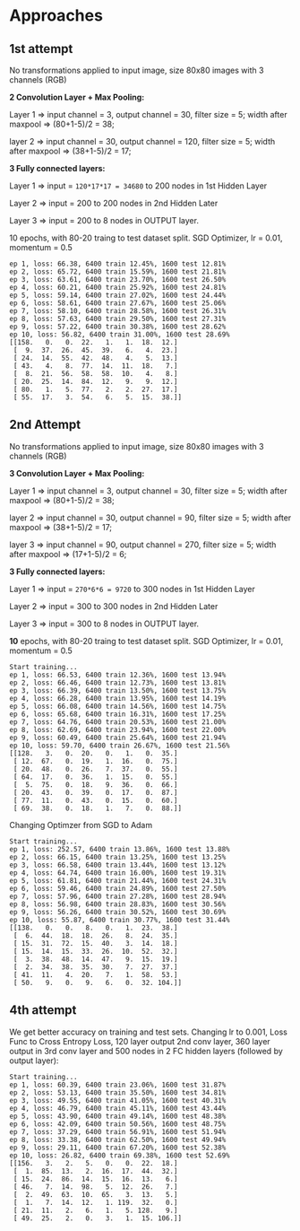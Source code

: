 # Approaches

## 1st attempt

No transformations applied to input image, size 80x80 images with 3 channels (RGB)

**2 Convolution Layer + Max Pooling:**

Layer 1 => input channel = 3, output channel = 30, filter size = 5; width after maxpool => (80+1-5)/2 = 38;

layer 2 => input channel = 30, output channel = 120, filter size = 5; width after maxpool => (38+1-5)/2 = 17;

**3 Fully connected layers:**

Layer 1 => input = ```120*17*17 = 34680``` to 200 nodes in 1st Hidden Layer

Layer 2 => input = 200 to 200 nodes in 2nd Hidden Later

Layer 3 => input = 200 to 8 nodes in OUTPUT layer.

10 epochs, with 80-20 traing to test dataset split. SGD Optimizer, lr = 0.01, momentum = 0.5

```shell
ep 1, loss: 66.38, 6400 train 12.45%, 1600 test 12.81%
ep 2, loss: 65.72, 6400 train 15.59%, 1600 test 21.81%
ep 3, loss: 63.61, 6400 train 23.70%, 1600 test 26.50%
ep 4, loss: 60.21, 6400 train 25.92%, 1600 test 24.81%
ep 5, loss: 59.14, 6400 train 27.02%, 1600 test 24.44%
ep 6, loss: 58.61, 6400 train 27.67%, 1600 test 25.06%
ep 7, loss: 58.10, 6400 train 28.58%, 1600 test 26.31%
ep 8, loss: 57.63, 6400 train 29.50%, 1600 test 27.31%
ep 9, loss: 57.22, 6400 train 30.38%, 1600 test 28.62%
ep 10, loss: 56.82, 6400 train 31.00%, 1600 test 28.69%
[[158.   0.   0.  22.   1.   1.  18.  12.]
 [  9.  37.  26.  45.  39.   6.   4.  23.]
 [ 24.  14.  55.  42.  48.   4.   5.  13.]
 [ 43.   4.   8.  77.  14.  11.  18.   7.]
 [  8.  21.  56.  58.  58.  10.   4.   8.]
 [ 20.  25.  14.  84.  12.   9.   9.  12.]
 [ 80.   1.   5.  77.   2.   2.  27.  17.]
 [ 55.  17.   3.  54.   6.   5.  15.  38.]]
```

## 2nd Attempt

No transformations applied to input image, size 80x80 images with 3 channels (RGB)

**3 Convolution Layer + Max Pooling:**

Layer 1 => input channel = 3, output channel = 30, filter size = 5; width after maxpool => (80+1-5)/2 = 38;

layer 2 => input channel = 30, output channel = 90, filter size = 5; width after maxpool => (38+1-5)/2 = 17;

layer 3 => input channel = 90, output channel = 270, filter size = 5; width after maxpool => (17+1-5)/2 = 6;

**3 Fully connected layers:**

Layer 1 => input = ```270*6*6 = 9720``` to 300 nodes in 1st Hidden Layer

Layer 2 => input = 300 to 300 nodes in 2nd Hidden Later

Layer 3 => input = 300 to 8 nodes in OUTPUT layer.

**10** epochs, with 80-20 traing to test dataset split. SGD Optimizer, lr = 0.01, momentum = 0.5

```shell
Start training...
ep 1, loss: 66.53, 6400 train 12.36%, 1600 test 13.94%
ep 2, loss: 66.46, 6400 train 12.73%, 1600 test 13.81%
ep 3, loss: 66.39, 6400 train 13.50%, 1600 test 13.75%
ep 4, loss: 66.28, 6400 train 13.95%, 1600 test 14.19%
ep 5, loss: 66.08, 6400 train 14.56%, 1600 test 14.75%
ep 6, loss: 65.68, 6400 train 16.31%, 1600 test 17.25%
ep 7, loss: 64.76, 6400 train 20.53%, 1600 test 21.00%
ep 8, loss: 62.69, 6400 train 23.94%, 1600 test 22.00%
ep 9, loss: 60.49, 6400 train 25.64%, 1600 test 21.94%
ep 10, loss: 59.70, 6400 train 26.67%, 1600 test 21.56%
[[128.   3.   0.  20.   0.   1.   0.  35.]
 [ 12.  67.   0.  19.   1.  16.   0.  75.]
 [ 20.  48.   0.  26.   7.  37.   0.  55.]
 [ 64.  17.   0.  36.   1.  15.   0.  55.]
 [  5.  75.   0.  18.   9.  36.   0.  66.]
 [ 20.  43.   0.  39.   0.  17.   0.  87.]
 [ 77.  11.   0.  43.   0.  15.   0.  60.]
 [ 69.  38.   0.  18.   1.   7.   0.  88.]]
 ```

Changing Optimzer from SGD to Adam

```shell
Start training...
ep 1, loss: 252.57, 6400 train 13.86%, 1600 test 13.88%
ep 2, loss: 66.15, 6400 train 13.25%, 1600 test 13.25%
ep 3, loss: 66.58, 6400 train 13.44%, 1600 test 13.12%
ep 4, loss: 64.74, 6400 train 16.00%, 1600 test 19.31%
ep 5, loss: 61.81, 6400 train 21.44%, 1600 test 24.31%
ep 6, loss: 59.46, 6400 train 24.89%, 1600 test 27.50%
ep 7, loss: 57.96, 6400 train 27.28%, 1600 test 28.94%
ep 8, loss: 56.98, 6400 train 28.83%, 1600 test 30.56%
ep 9, loss: 56.26, 6400 train 30.52%, 1600 test 30.69%
ep 10, loss: 55.87, 6400 train 30.77%, 1600 test 31.44%
[[138.   0.   0.   8.   0.   1.  23.  38.]
 [  6.  44.  18.  18.  26.   8.  24.  35.]
 [ 15.  31.  72.  15.  40.   3.  14.  18.]
 [ 15.  14.  15.  33.  26.  10.  52.  32.]
 [  3.  38.  48.  14.  47.   9.  15.  19.]
 [  2.  34.  38.  35.  30.   7.  27.  37.]
 [ 41.  11.   4.  20.   7.   1.  58.  53.]
 [ 50.   9.   0.   9.   6.   0.  32. 104.]]
```

## 4th attempt
We get better accuracy on training and test sets. Changing lr to 0.001, Loss Func to Cross Entropy Loss, 120 layer output 2nd conv layer, 360 layer output in 3rd conv layer and 500 nodes in 2 FC hidden layers (followed by output layer):

```shell
Start training...
ep 1, loss: 60.39, 6400 train 23.06%, 1600 test 31.87%
ep 2, loss: 53.13, 6400 train 35.50%, 1600 test 34.81%
ep 3, loss: 49.55, 6400 train 41.05%, 1600 test 40.31%
ep 4, loss: 46.79, 6400 train 45.11%, 1600 test 43.44%
ep 5, loss: 43.90, 6400 train 49.14%, 1600 test 48.38%
ep 6, loss: 42.09, 6400 train 50.56%, 1600 test 48.75%
ep 7, loss: 37.29, 6400 train 56.91%, 1600 test 51.94%
ep 8, loss: 33.38, 6400 train 62.50%, 1600 test 49.94%
ep 9, loss: 29.11, 6400 train 67.20%, 1600 test 52.38%
ep 10, loss: 26.82, 6400 train 69.38%, 1600 test 52.69%
[[156.   3.   2.   5.   0.   0.  22.  18.]
 [  1.  85.  13.   2.  16.  17.  44.  32.]
 [ 15.  24.  86.  14.  15.  16.  13.   6.]
 [ 46.   7.  14.  98.   5.  12.  26.   7.]
 [  2.  49.  63.  10.  65.   3.  13.   5.]
 [  1.   7.  14.  12.   1. 119.  32.   0.]
 [ 21.  11.   2.   6.   1.   5. 128.   9.]
 [ 49.  25.   2.   0.   3.   1.  15. 106.]]
 ```
